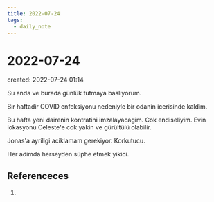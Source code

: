```yaml
---
title: 2022-07-24
tags:
  - daily_note
---
```


# 2022-07-24
created: 2022-07-24 01:14

Su anda ve burada günlük tutmaya basliyorum.

Bir haftadir COVID enfeksiyonu nedeniyle bir odanin icerisinde kaldim. 

Bu hafta yeni dairenin kontratini imzalayacagim. Cok endiseliyim. Evin lokasyonu Celeste'e cok yakin ve gürültülü olabilir. 

Jonas'a ayriligi aciklamam gerekiyor. Korkutucu.

Her adimda herseyden süphe etmek yikici.

## Referenceces
1. 